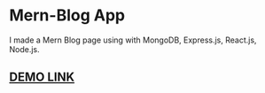 # Mern-Blog App
I made a Mern Blog page using with MongoDB, Express.js, React.js, Node.js.

## [DEMO LINK](https://mern-blog-78gw.onrender.com/)
